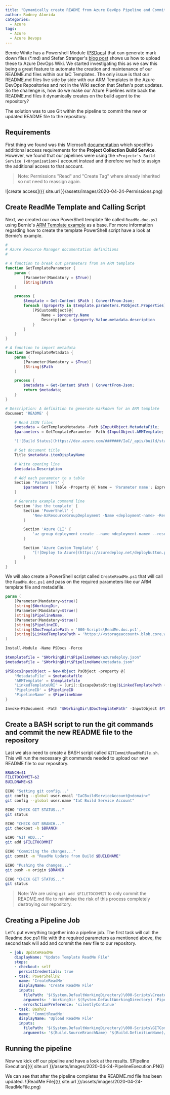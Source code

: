 ```yaml
---
title: "Dynamically create README from Azure DevOps Pipeline and Commit to Repository"
author: Rodney Almeida
categories:
  - Azure
tags:
  - Azure
  - Azure Devops
---
```


Bernie White has a Powershell Module ([PSDocs](https://github.com/BernieWhite/PSDocs)) that can generate mark down files (*.md) and Stefan Stranger's [blog post](https://stefanstranger.github.io/2020/04/12/CreatingAzureDevOpsWIKIPagesFromWithApipeline/) shows us how to upload these to Azure DevOps Wiki. We started investigating this as we saw this being a great feature to automate the creation and maintenance of our README.md files within our IaC Templates. The only issue is that our README.md files live side by side with our ARM Templates in the Azure DevOps Repositories and not in the Wiki section that Stefan's post updates.
So the challenge is, how do we make our Azure Pipelines write back the README.md files it dynamically creates on the build agent to the repository?

The solution was to use Git within the pipeline to commit the new or updated README file to the repository.

## Requirements

First thing we found was this Microsoft [documentation](https://docs.microsoft.com/en-us/azure/devops/pipelines/scripts/git-commands?view=azure-devops&tabs=yaml) which specifies additional access requirements for the **Project Collection Build Service**. However, we found that our pipelines were using the `<Project>'s Build Service (<Organisation>)` account instead and therefore we had to assign the additional access to that account.

> Note: Permissions "Read" and "Create Tag" where already Inherited so not need to reassign again.

![create access]({{ site.url }}/assets/images/2020-04-24-Permissions.png)

## Create ReadMe Template and Calling Script

Next, we created our own PowerShell template file called `ReadMe.doc.ps1` using Bernie's [ARM Template example](https://github.com/BernieWhite/PSDocs/blob/master/docs/scenarios/arm-template/arm-template.doc.ps1) as a base. For more information regarding how to create the template PowerShell script have a look at Bernie's example.

```powershell
#
# Azure Resource Manager documentation definitions
#

# A function to break out parameters from an ARM template
function GetTemplateParameter {
    param (
        [Parameter(Mandatory = $True)]
        [String]$Path
    )

    process {
        $template = Get-Content $Path | ConvertFrom-Json;
        foreach ($property in $template.parameters.PSObject.Properties) {
            [PSCustomObject]@{
                Name = $property.Name
                Description = $property.Value.metadata.description
            }
        }
    }
}

# A function to import metadata
function GetTemplateMetadata {
    param (
        [Parameter(Mandatory = $True)]
        [String]$Path
    )

    process {
        $metadata = Get-Content $Path | ConvertFrom-Json;
        return $metadata;
    }
}

# Description: A definition to generate markdown for an ARM template
document 'README' {

    # Read JSON files
    $metadata = GetTemplateMetadata -Path $InputObject.MetadataFile;
    $parameters = GetTemplateParameter -Path $InputObject.ARMTemplate;

    "[![Build Status](https://dev.azure.com/#######/IaC/_apis/build/status/$($InputObject.PipelineName)?branchName=Dev)](https://dev.azure.com/#######/IaC/_build/latest?definitionId=$($InputObject.PipelineID)&branchName=Dev)"

    # Set document title
    Title $metadata.itemDisplayName

    # Write opening line
    $metadata.Description

    # Add each parameter to a table
    Section 'Parameters' {
        $parameters | Table -Property @{ Name = 'Parameter name'; Expression = { $_.Name }},Description
    }

    # Generate example command line
    Section 'Use the template' {
        Section 'PowerShell' {
            'New-AzResourceGroupDeployment -Name <deployment-name> -ResourceGroupName <resource-group-name> -TemplateFile <path-to-template>' | Code powershell
        }

        Section 'Azure CLI' {
            'az group deployment create --name <deployment-name> --resource-group <resource-group-name> --template-file <path-to-template>' | Code text
        }

        Section 'Azure Custom Template' {
            "[![Deploy to Azure](https://azuredeploy.net/deploybutton.png)](https://portal.azure.com/#create/Microsoft.Template/uri/$($InputObject.LinkedTemplateURI))"
        }
    }
}
```

We will also create a PowerShell script called `CreateReadMe.ps1` that will call the `ReadMe.doc.ps1` and pass on the required parameters like our ARM template file and metadafile.

```powershell
param (
	[Parameter(Mandatory=$true)]
    [string]$WorkingDir,
    [Parameter(Mandatory=$true)]
    [string]$PipelineName,
    [Parameter(Mandatory=$true)]
    [string]$PipelineID,
    [string]$DocTemplatePath = '000-Scripts\ReadMe.doc.ps1',
    [string]$LinkedTemplatePath = 'https://<storageaccount>.blob.core.windows.net/arm/'
)

Install-Module -Name PSDocs -Force

$templatefile = "$WorkingDir\$PipelineName\azuredeploy.json"
$metadatafile = "$WorkingDir\$PipelineName\metadata.json"

$PSDocsInputObject = New-Object PsObject -property @{
    'MetadataFile' = $metadatafile
    'ARMTemplate' = $templatefile
    'LinkedTemplateURI' = [uri]::EscapeDataString($LinkedTemplatePath + $PipelineName +"/azuredeploy.json")
    'PipelineID' = $PipelineID
    'PipelineName' = $PipelineName
}

Invoke-PSDocument -Path "$WorkingDir\$DocTemplatePath" -InputObject $PSDocsInputObject -OutputPath "$WorkingDir\$PipelineName" -Instance README
```

## Create a BASH script to run the git commands and commit the new README file to the repository

Last we also need to create a BASH script called `GITCommitReadMeFile.sh`. This will run the necessary git commands needed to upload our new README file to our repository.

```bash
BRANCH=$1
FILETOCOMMIT=$2
BUILDNAME=$3

ECHO "Setting git config..."
git config --global user.email "IaCBuildServiceAccount@<domain>"
git config --global user.name "IaC Build Service Account"

ECHO "CHECK GIT STATUS..."
git status

ECHO "CHECK OUT BRANCH..."
git checkout -b $BRANCH

ECHO "GIT ADD..."
git add $FILETOCOMMIT

ECHO "Commiting the changes..."
git commit -m "ReadMe Update from Build $BUILDNAME"

ECHO "Pushing the changes..."
git push -u origin $BRANCH

ECHO "CHECK GIT STATUS..."
git status
```

> Note: We are using `git add $FILETOCOMMIT` to only commit the README.md file to minimise the risk of this process completely destroying our repository.

## Creating a Pipeline Job

Let's put everything together into a pipeline job. The first task will call the Readme.doc.ps1 file with the required parameters as mentioned above, the second task will add and commit the new file to our repository.

```yml
  - job: UpdateReadMe
    displayName: "Update Template ReadMe File"
    steps:
    - checkout: self
      persistCredentials: true
    - task: PowerShell@2
      name: 'CreateReadMe'
      displayName: 'Create ReadMe File'
      inputs:
        filePath: '$(System.DefaultWorkingDirectory)\000-Scripts\CreateReadMe.ps1'
        arguments: '-WorkingDir $(System.DefaultWorkingDirectory) -PipelineName $(Build.DefinitionName) -PipelineID $(System.DefinitionId) -DocTemplatePath 000-Scripts\ReadMe.doc.ps1 -LinkedTemplatePath $(LinkedTemplatePrefix)'
        errorActionPreference: 'silentlyContinue'
    - task: Bash@3
      name: 'CommitReadMe'
      displayName: 'Upload ReadMe File'
      inputs:
        filePath: '$(System.DefaultWorkingDirectory)\000-Scripts\GITCommitReadMeFile.sh'
        arguments: '$(Build.SourceBranchName) "$(Build.DefinitionName)/README.md" $(Build.BuildNumber)'
```

## Running the pipeline

Now we kick off our pipeline and have a look at the results.
![Pipeline Execution]({{ site.url }}/assets/images/2020-04-24-PipelineExecution.PNG)

We can see that after the pipeline completes the README.md file has been updated.
![ReadMe File]({{ site.url }}/assets/images/2020-04-24-ReadMeFile.png)

